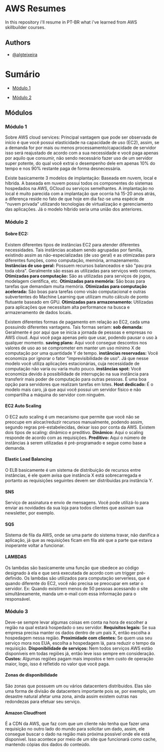 # AWS Resumes

In this repository i'll resume in PT-BR what i've learned from AWS skillbuilder courses.

## Authors

- [@algteixeira](https://www.github.com/algteixeira)

# Sumário

* [Módulo 1](#módulo-1)

* [Módulo 2](#módulo-2)

## Módulos

### Módulo 1
Sobre AWS cloud services:
Principal vantagem que pode ser observada de início é que você possui elasticidade na capacidade de uso (EC2), assim, se a demanda for por mais ou menos processamento/capacidade de servidor isso será reajustado de acordo com a sua necessidade e você paga apenas por aquilo que consumir, não sendo necessário fazer uso de um servidor super potente, do qual você extrai o desempenho dele em apenas 10% do tempo e nos 90% restante paga de forma desnecessária.

Existe basicamente 3 modelos de implantação: Baseada em nuvem, local e híbrida. A baseada em nuvem possui todos os componentes do sistemas hospedados na AWS, GCloud ou serviços semelhantes. A implantação no local é muito parecida com a implantação que ocorria há 15-20 anos atrás, a diferença reside no fato de que hoje em dia faz-se uma espécie de "nuvem privada" utilizando tecnologias de virtualização e gerenciamento das aplicações. Já o modelo híbrido seria uma união dos anteriores.

### Módulo 2
#### Sobre EC2:
Existem diferentes tipos de instâncias EC2 para atender diferentes necessidades. Tais instâncias acabam sendo agrupadas por família, existindo assim as não-especializadas (de uso geral) e as otimizadas para diferentes funções, como computação, memória, armazenamento.
**Instâncias de uso geral:** Possuem recursos balanceados e são "pau pra toda obra". Geralmente são essas as utilizadas para serviços web comuns.
**Otimizadas para computação:** São as utilizadas para serviços de jogos, modelagem científica, etc.
**Otimizadas para memória:** São boas para tarefas que demandam muita memória.
**Otimizadas para computação acelerada:** São boas para tarefas como visão computacional e outras subvertentes do Machine Learning que utilizam muito cálculo de ponto flutuante baseado em GPU.
**Otimizadas para armazenamento:** Utilizadas para aplicações que necessitam alta performance na busca e armazenamento de dados locais.

Existem diferentes formas de pagamento em relação ao EC2, cada uma possuindo diferentes vantagens. Tais formas seriam:
**sob demanda:** Geralmente é por aqui que se inicia a jornada de pessoas e empresas no AWS cloud. Aqui você paga apenas pelo que usar, podendo pausar o uso à qualquer momento.
**saving plans:** Aqui você consegue descontos nos valores de uso ao se comprometer em manter um uso mínimo X de computação por uma quantidade Y de tempo.
**instâncias reservadas:** Você economiza por ignorar o fator "imprevisibilidade de uso". Já que nesse modelo você utiliza aplicações estacionárias, cuja necessidade de computação não varia ou varia muito pouco.
**instâncias spot:** Você economiza devido à possibilidade de interrupção na sua instância para transferir mais poder de computação para outras pessoas. É uma boa opção para servidores que realizam tarefas em lotes.
**Host dedicado:** É o modelo mais caro, já que aqui você possui um servidor físico e não compartilha a máquina do servidor com ninguém.

#### EC2 Auto Scaling
O EC2 auto scaling é um mecanismo que permite que você não se preocupe em alocar/reduzir recursos manualmente, podendo assim, segundo regras pré-estabelecidas, deixar isso por conta da AWS.
Existem dois tipos de scaling: dinâmico e preditivo.
**Dinâmico:** Aqui o scaling responde de acordo com as requisições.
**Preditivo:** Aqui o número de instâncias à serem utilizadas é pré-programado e segue como base a demanda.

#### Elastic Load Balancing
O ELB basicamente é um sistema de distribuição de recursos entre instâncias, é ele quem avisa que instância X está sobrecarregada e portanto as requisições seguintes devem ser distribuidas pra instância Y.

#### SNS
Serviço de assinatura e envio de mensagens. Você pode utilizá-lo para enviar as novidades da sua loja para todos clientes que assinam sua newsletter, por exemplo.

#### SQS
Sistema de fila da AWS, onde se uma parte do sistema travar, não danifica a aplicação, já que as requisições ficam em fila até que a parte que estava inoperante voltar a funcionar.

#### LAMBDAS
Os lambdas são basicamente uma função que obedece ao código designado à ela e que será executada de acordo com um trigger pré-definido. Os lambdas são utilizados para computação serverless, que é quando diferente do EC2, você não precisa se preocupar em setar o servidor. Ex: Quando existirem menos de 50 pessoas acessando o site simultâneamente, manda um e-mail com essa informação para o responsável.

### Módulo 3

Deve-se sempre levar algumas coisas em conta na hora de escolher a região na qual estará hospedado o seu servidor.
**Requisitos legais:** Se sua empresa precisa manter os dados dentro de um país X, então escolha a hospedagem nessa região.
**Proximidade com clientes:** Se quem usa seu serviço mora nos EUA, escolha a hospedagem lá, para reduzir o tempo da requisição.
**Disponibilidade de serviços:** Nem todos serviços AWS estão disponíveis em todas regiões já, então leve isso sempre em consideração.
**Custos:** Algumas regiões pagam mais impostos e tem custo de operação maior, logo, isso é refletido no valor que você paga.

#### Zonas de disponibilidade
São zonas que possuem um ou vários datacenters distribuidos. Elas são uma forma de divisão de datacenters importante pois se, por exemplo, um desastre natural afetar uma zona, ainda assim existem outras nas redondezas para efetuar seu serviço.

#### Amazon Cloudfront
É a CDN da AWS, que faz com que um cliente não tenha que fazer uma requisição no outro lado do mundo para solicitar um dado, assim, ele consegue buscar o dado na região mais próxima possível onde ele está disponível. Isso acontece por meio de um site que funcionará como cache, mantendo cópias dos dados do conteúdo.